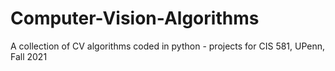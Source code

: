 # Computer-Vision-Algorithms
A collection of CV algorithms coded in python - projects for CIS 581, UPenn, Fall 2021



